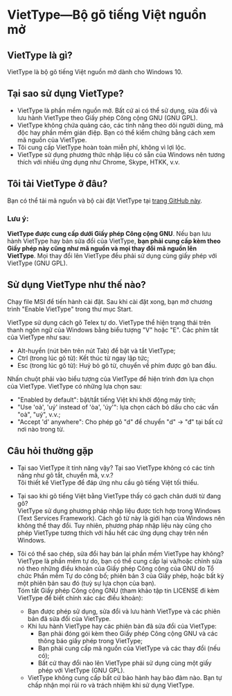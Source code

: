 # VietType—Bộ gõ tiếng Việt nguồn mở

## VietType là gì?
VietType là bộ gõ tiếng Việt nguồn mở dành cho Windows 10.

## Tại sao sử dụng VietType?
- VietType là phần mềm nguồn mở. Bất cứ ai có thể sử dụng, sửa đổi và lưu hành VietType theo Giấy phép Công cộng GNU (GNU GPL).
- VietType không chứa quảng cáo, các tính năng theo dõi người dùng, mã độc hay phần mềm gián điệp. Bạn có thể kiểm chứng bằng cách xem mã nguồn của VietType.
- Tôi cung cấp VietType hoàn toàn miễn phí, không vì lợi lộc.
- VietType sử dụng phương thức nhập liệu có sẵn của Windows nên tương thích với nhiều ứng dụng như Chrome, Skype, HTKK, v.v.

## Tôi tải VietType ở đâu?
Bạn có thể tải mã nguồn và bộ cài đặt VietType tại [trang GitHub này](https://github.com/dinhngtu/VietType/releases).

### **Lưu ý**:
**VietType được cung cấp dưới Giấy phép Công cộng GNU**. Nếu bạn lưu hành VietType hay bản sửa đổi của VietType, **bạn phải cung cấp kèm theo Giấy phép này cũng như mã nguồn và mọi thay đổi mã nguồn lên VietType**. Mọi thay đổi lên VietType đều phải sử dụng cùng giấy phép với VietType (GNU GPL).

## Sử dụng VietType như thế nào?
Chạy file MSI để tiến hành cài đặt. Sau khi cài đặt xong, bạn mở chương trình "Enable VietType" trong thư mục Start.

VietType sử dụng cách gõ Telex tự do. VietType thể hiện trạng thái trên thanh ngôn ngữ của Windows bằng biểu tượng "V" hoặc "E". Các phím tắt của VietType như sau:
- Alt-huyền (nút bên trên nút Tab) để bật và tắt VietType;
- Ctrl (trong lúc gõ từ): Kết thúc từ ngay lập tức;
- Esc (trong lúc gõ từ): Huỷ bỏ gõ từ, chuyển về phím được gõ ban đầu.

Nhấn chuột phải vào biểu tượng của VietType để hiện trình đơn lựa chọn của VietType. VietType có những lựa chọn sau:
- "Enabled by default": bật/tắt tiếng Việt khi khởi động máy tính;
- "Use 'oà', 'uý' instead of 'òa', 'úy'": lựa chọn cách bỏ dấu cho các vần "oà", "uý", v.v.;
- "Accept 'd' anywhere": Cho phép gõ "d" để chuyển "d" -> "đ" tại bất cứ nơi nào trong từ.

## Câu hỏi thường gặp
- Tại sao VietType ít tính năng vậy? Tại sao VietType không có các tính năng như gõ tắt, chuyển mã, v.v.? \
Tôi thiết kế VietType để đáp ứng nhu cầu gõ tiếng Việt tối thiểu.

- Tại sao khi gõ tiếng Việt bằng VietType thấy có gạch chân dưới từ đang gõ? \
VietType sử dụng phương pháp nhập liệu được tích hợp trong Windows (Text Services Framework). Cách gõ từ này là giới hạn của Windows nên không thể thay đổi. Tuy nhiên, phương pháp nhập liệu này cũng cho phép VietType tương thích với hầu hết các ứng dụng chạy trên nền Windows.

- Tôi có thể sao chép, sửa đổi hay bán lại phần mềm VietType hay không? \
VietType là phần mềm tự do, bạn có thể cung cấp lại và/hoặc chỉnh sửa nó theo những điều khoản của Giấy phép Công cộng của GNU do Tổ chức Phần mềm Tự do công bố; phiên bản 3 của Giấy phép, hoặc bất kỳ một phiên bản sau đó (tuỳ sự lựa chọn của bạn). \
Tóm tắt Giấy phép Công cộng GNU (tham khảo tập tin LICENSE đi kèm VietType để biết chính xác các điều khoản):
  - Bạn được phép sử dụng, sửa đổi và lưu hành VietType và các phiên bản đã sửa đổi của VietType.
  - Khi lưu hành VietType hay các phiên bản đã sửa đổi của VietType:
    - Bạn phải đóng gói kèm theo Giấy phép Công cộng GNU và các thông báo giấy phép trong VietType;
    - Bạn phải cung cấp mã nguồn của VietType và các thay đổi (nếu có);
    - Bất cứ thay đổi nào lên VietType phải sử dụng cùng một giấy phép với VietType (GNU GPL).
  - VietType không cung cấp bất cứ bảo hành hay bảo đảm nào. Bạn tự chấp nhận mọi rủi ro và trách nhiệm khi sử dụng VietType.
